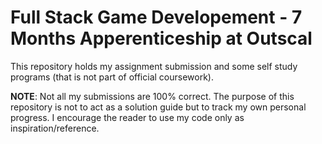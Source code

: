 # Full Stack Game Developement - 7 Months Apperenticeship at Outscal
 This repository holds my assignment submission and some self study programs (that is not part of official coursework). 
 
 **NOTE**: Not all my submissions are 100% correct. The purpose of this repository is not to act as a solution guide but to track my own personal progress. 
I encourage the reader to use my code only as inspiration/reference.

